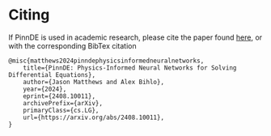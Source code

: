 # Citing

If PinnDE is used in academic research, please cite the paper found [here](https://arxiv.org/abs/2408.10011), or
with the corresponding BibTex citation

    @misc{matthews2024pinndephysicsinformedneuralnetworks,
        title={PinnDE: Physics-Informed Neural Networks for Solving Differential Equations}, 
        author={Jason Matthews and Alex Bihlo},
        year={2024},
        eprint={2408.10011},
        archivePrefix={arXiv},
        primaryClass={cs.LG},
        url={https://arxiv.org/abs/2408.10011}, 
    }
